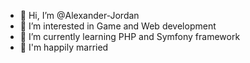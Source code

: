 - 👋 Hi, I’m @Alexander-Jordan
- 👀 I’m interested in Game and Web development
- 🌱 I’m currently learning PHP and Symfony framework
- 💞️ I'm happily married
